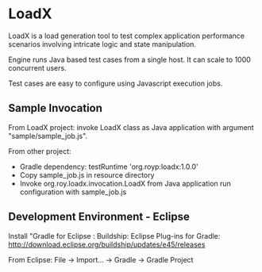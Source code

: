 # LoadX
LoadX is a load generation tool to test complex application performance scenarios involving intricate logic and state manipulation.

Engine runs Java based test cases from a single host. It can scale to 1000 concurrent users.

Test cases are easy to configure using Javascript execution jobs.

## Sample Invocation

From LoadX project: invoke LoadX class as Java application with argument "sample/sample_job.js".

From other project:
  - Gradle dependency:   testRuntime 'org.royp:loadx:1.0.0'
  - Copy sample_job.js in resource directory
  - Invoke org.roy.loadx.invocation.LoadX from Java application run configuration with sample_job.js

## Development Environment - Eclipse
Install "Gradle for Eclipse : Buildship: Eclipse Plug-ins for Gradle:
    http://download.eclipse.org/buildship/updates/e45/releases

From Eclipse:
    File -> Import... -> Gradle -> Gradle Project
